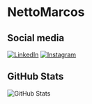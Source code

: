 # NettoMarcos

## Social media

[![LinkedIn](https://img.shields.io/badge/LinkedIn-0F4E7B?style=for-the-badge&logo=linkedin&logoColor=fff)](https://www.linkedin.com/in/marcos-carvalho-netto/)
[![Instagram](https://img.shields.io/badge/Instagram-0F4E7B?style=for-the-badge&logo=instagram&logoColor=fff)](https://www.instagram.com/_marcosnetto_/)

## GitHub Stats

![GitHub Stats](https://github-readme-stats.vercel.app/api?username=NettoMarcos&theme=transparent&bg_color=0F4E7B&border_color=fff&show_icons=true&icon_color=fff&title_color=fff&text_color=FFF)

